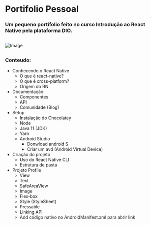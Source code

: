 # Portifolio Pessoal

### Um pequeno portifolio feito no curso Introdução ao React Native pela plataforma DIO.
## 
![Image](https://user-images.githubusercontent.com/104866760/173128243-0e892966-bae5-4c3c-99dc-a8c76d085071.jpeg)

## 

### Conteudo:
- Conhecendo o React Native
  - O que é react-native?
  - O que é cross-platform?
  - Origem do RN
- Documentação:
  - Componentes
  - API
  - Comunidade (Blog)
- Setup
  - Instalação do Chocolatey
  - Node
  - Java 11 (JDK)
  - Yarn
  - Android Studio
    - Donwload android S
    - Criar um avd (Android Virtual Device)
- Criação do projeto
  - Uso do React Native CLI
  - Estrutura de pasta
- Projeto Profile
  - View
  - Text
  - SafeAreaView
  - Image
  - Flex-box
  - Style (StyleSheet)
  - Pressable
  - Linking API
  - Add código nativo no AndroidManifest.xml para abrir link
